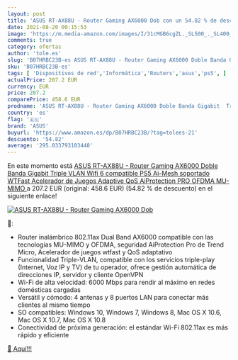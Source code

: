 ```yaml
---
layout: post
title: 'ASUS RT-AX88U - Router Gaming AX6000 Dob con un 54.82 % de descuento'
date: 2021-08-20 00:15:53
image: 'https://m.media-amazon.com/images/I/31cMGB6cgZL._SL500_._SL400_.jpg'
comments: true
category: ofertas
author: 'tole.es'
slug: 'B07HRBC23B-es ASUS RT-AX88U - Router Gaming AX6000 Doble Banda Gigabit...'
sku: 'B07HRBC23B-es'
tags: [ 'Dispositivos de red','Informática','Routers','asus','ps5', ]
actualPrice: 207.2 EUR
currency: EUR
price: 207.2
comparePrice: 458.6 EUR
prodname: 'ASUS RT-AX88U - Router Gaming AX6000 Doble Banda Gigabit  Triple VLAN  Wifi 6  compatible PS5  Ai-Mesh soportado  WTFast Acelerador de Juegos  Adaptive QoS  AiProtection PRO  OFDMA  MU-MIMO '
country: 'es'
flag: '🇪🇸'
brand: 'ASUS'
buyurl: 'https://www.amazon.es/dp/B07HRBC23B/?tag=tolees-21'
descuento: '54.82'
average: '295.033793103448'
---
```


En este momento está [ASUS RT-AX88U - Router Gaming AX6000 Doble Banda Gigabit  Triple VLAN  Wifi 6  compatible PS5  Ai-Mesh soportado  WTFast Acelerador de Juegos  Adaptive QoS  AiProtection PRO  OFDMA  MU-MIMO ](https://www.amazon.es/dp/B07HRBC23B/?tag=tolees-21) a 207.2 EUR (original: 458.6 EUR) (54.82 %  de descuento) en el siguiente enlace!

[![ASUS RT-AX88U - Router Gaming AX6000 Dob](https://m.media-amazon.com/images/I/31cMGB6cgZL._SL500_._SL400_.jpg)](https://www.amazon.es/dp/B07HRBC23B/?tag=tolees-21)

🔎:

- Router inalámbrico 802.11ax Dual Band AX6000 compatible con las tecnologías MU-MIMO y OFDMA, seguridad AiProtection Pro de Trend Micro, Acelerador de juegos wtfast y QoS adaptativo
- Funcionalidad Triple-VLAN, compatible con los servicios triple-play (Internet, Voz IP y TV) de tu operador, ofrece gestión automática de direcciones IP, servidor y cliente OpenVPN
- Wi-Fi de alta velocidad: 6000 Mbps para rendir al máximo en redes domésticas cargadas
- Versátil y cómodo: 4 antenas y 8 puertos LAN para conectar más clientes al mismo tiempo
- SO compatibles: Windows 10, Windows 7, Windows 8, Mac OS X 10.6, Mac OS X 10.7, Mac OS X 10.8
- Conectividad de próxima generación: el estándar Wi-Fi 802.11ax es más rápido y eficiente

[🛒 Aquí!!!](https://www.amazon.es/dp/B07HRBC23B/?tag=tolees-21)
